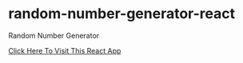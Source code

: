 # random-number-generator-react

Random Number Generator

[Click Here To Visit This React App](https://random-number-generator1.netlify.app/)
